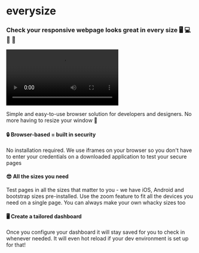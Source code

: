 # everysize

### Check your responsive webpage looks great in every size 🖥 💻 📱 👀

![watch a demo](https://everysize.kibalabs.com/assets/hero.mp4)

Simple and easy-to-use browser solution for developers and designers. No more having to resize your window 🚀

#### 🔒 Browser-based = built in security
No installation required. We use iframes on your browser so you don't have to enter your credentials on a downloaded application to test your secure pages

#### 😎 All the sizes you need
Test pages in all the sizes that matter to you - we have iOS, Android and bootstrap sizes pre-installed. Use the zoom feature to fit all the devices you need on a single page. You can always make your own whacky sizes too

#### 🖥 Create a tailored dashboard
Once you configure your dashboard it will stay saved for you to check in whenever needed. It will even hot reload if your dev environment is set up for that!

